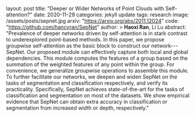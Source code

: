 layout: post
title:  "Deeper or Wider Networks of Point Clouds with Self-attention?"
date:   2020-11-29
categories: jekyll update
tags: research
image: /assets/posts/sepnet.jpg
arxiv:  "https://arxiv.org/abs/2011.12024"
code:  "https://github.com/hancyran/SepNet"
author: > <b>Haoxi Ran</b>, Li Lu
abstract:  "Prevalence of deeper networks driven by self-attention is in stark contrast to underexplored point-based methods. In this paper, we propose groupwise self-attention as the basic block to construct our network---SepNet. Our proposed module can effectively capture both local and global dependencies. This module computes the features of a group based on the summation of the weighted features of any point within the group. For convenience, we generalize groupwise operations to assemble this module. To further facilitate our networks, we deepen and widen SepNet on the tasks of segmentation and classification respectively, and verify its practicality. Specifically, SepNet achieves state-of-the-art for the tasks of classification and segmentation on most of the datasets. We show empirical evidence that SepNet can obtain extra accuracy in classification or segmentation from increased width or depth, respectively."
